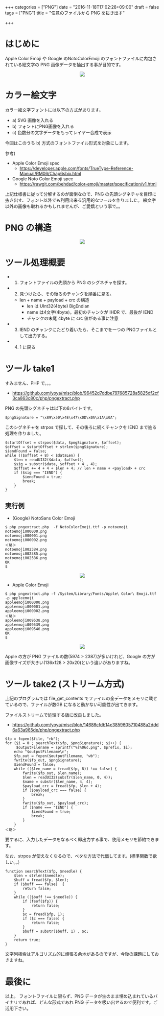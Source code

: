 +++
categories = ["PNG"]
date = "2016-11-18T17:02:28+09:00"
draft = false
tags = ["PNG"]
title = "任意のファイルから PNG を抜き出す"

+++

# はじめに


Apple Color Emoji や Google のNotoColorEmoji のフォントファイルに内包されている絵文字の PNG 画像データを抽出する事が目的です。

<center> <img src="../figure-ttf.png" /> </center>

# カラー絵文字

カラー絵文字フォントには以下の方式があります。

- a) SVG 画像を入れる
- b) フォントにPNG画像を入れる
- c) 色数分の文字データをもってレイヤー合成で表示

今回はこのうち b) 方式のフォントファイル形式を対象にします。

参考)

- Apple Color Emoji spec
  - https://developer.apple.com/fonts/TrueType-Reference-Manual/RM06/Chap6sbix.html
- Google Noto Color Emoji spec
  - https://rawgit.com/behdad/color-emoji/master/specification/v1.html

上記仕様書に従って分解するのが面倒なので、PNG の先頭シグネチャを目印に抜き出す、フォント以外でも利用出来る汎用的なツールを作りました。
絵文字以外の画像も取れるかもしれませんが、ご愛嬌という事で。。

# PNG の構造

<center> <img src="../figure-png.png" /> </center>

# ツール処理概要

- 1) フォントファイルの先頭から PNG のシグネチャを探す。
- 2) 見つけたら、その後ろのチャンクを順番に見る。
   - len + name + payload + crc の構造
       - len は UInt32(4byte) BigEndian
       - name は4文字(4byte)。最初のチャンクが IHDR で、最後が IEND
       - チャンクの末尾 4byte に crc 値がある事に注意
- 3) IEND のチャンクにたどり着いたら、そこまでを一つの PNGファイルとして出力する。
- 4) 1 に戻る

# ツール take1

すみません、PHP で。。。

- https://github.com/yoya/misc/blob/96452d7ddbe797685728a5825df2cf3ca863c80c/php/pngextract.php

PNG の先頭シグネチャは以下の8バイトです。
```
$pngSignature = "\x89\x50\x4E\x47\x0D\x0A\x1A\x0A";
```
このシグネチャを strpos で探して、その後ろに続くチャンクを IEND まで辿る処理を作りました。

```
$startOffset = strpos($data, $pngSignature, $offset);
$offset = $startOffset + strlen($pngSignature);
$iendFound = false;
while (($offset + 8) < $dataLen) {
    $len = readUI32($data, $offset);
    $sig = substr($data, $offset + 4 , 4);
    $offset += 4 + 4 + $len + 4; // len + name + <payload> + crc
    if ($sig === "IEND") {
        $iendFound = true;
        break;
    }
}
```

## 実行例

- (Google) NotoSans Color Emoji
```
$ php pngextract.php  -f NotoColorEmoji.ttf -p notoemoji
notoemoji000000.png
notoemoji000001.png
notoemoji000002.png
＜略＞
notoemoji002384.png
notoemoji002385.png
notoemoji002386.png
OK
$
```
<center> <img src="../notoemoji-ss.png" /> </center>

- Apple Color Emoji
```
$ php pngextract.php -f /System/Library/Fonts/Apple\ Color\ Emoji.ttf -p appleemoji
appleemoji000000.png
appleemoji000001.png
appleemoji000002.png
＜略＞
appleemoji009538.png
appleemoji009539.png
appleemoji009540.png
OK
$
```

<center> <img src="../appleemoji-ss.png" /> </center>

Apple の方が PNG ファイルの数(5974 > 2387)が多いけれど、Google の方が画像サイズが大きい(136x128 > 20x20)という違いがありますね。

# ツール take2 (ストリーム方式)

上記のプログラムでは file_get_contents でファイルの全データをメモリに載せているので、ファイルが数GB になると動かない可能性が出てきます。

ファイルストリームで処理する版に改良しました。

- https://github.com/yoya/misc/blob/14686cfdb14e3859605710488a2ddd6a63a965de/php/pngextract.php

```
$fp = fopen($file, "rb");
for ($i = 0 ; searchText($fp, $pngSignature); $i++) {
     $outputFilename = sprintf("%s%06d.png", $prefix, $i);
    echo "$outputFilename\n";
    $fp_out = fopen($outputFilename, "wb");
    fwrite($fp_out, $pngSignature);
    $iendFound = false;
    while (($len_name = fread($fp, 8)) !== false) {
        fwrite($fp_out, $len_name);
        $len = readUI32(substr($len_name, 0, 4));
        $name = substr($len_name, 4, 4);
        $payload_crc = fread($fp, $len + 4);
        if ($payload_crc === false) {
            break;
        }
        fwrite($fp_out, $payload_crc);
        if ($name === "IEND") {
            $iendFound = true;
            break;
        }
    }
＜略＞
```

要するに、入力したデータをなるべく即出力する事で、使用メモリを節約できます。

なお、strpos が使えなくなるので、ベタな方法で代価してます。(標準関数で欲しい。。)

```
function searchText($fp, $needle) {
    $len = strlen($needle);
    $buff = fread($fp, $len);
    if ($buff === false)  {
        return false;
    }
    while (($buff !== $needle)) {
        if (feof($fp)) {
            return false;
        }
        $c = fread($fp, 1);
        if ($c === false) {
            return false;
        }
        $buff = substr($buff, 1) . $c;
    }
    return true;
}
```

文字列検索はアルゴリズム的に頑張る余地があるのですが、今後の課題にしておきますね。

# 最後に

以上。
フォントファイルに限らず、PNG データが生のまま埋め込まれているバイナリであれば、どんな形式であれ PNG データを吸い出せるので便利です。ご活用下さい。
